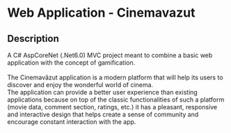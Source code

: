 # Web Application - Cinemavazut

## Description
A C# AspCoreNet (.Net6.0) MVC project meant to combine a basic web application with the concept of gamification. </br> </br>
The Cinemavăzut application is a modern platform that will help its users to discover and enjoy the wonderful world of cinema. </br>
The application can provide a better user experience than existing applications because on top of the classic functionalities of such a platform (movie data, comment section, ratings, etc.) it has a pleasant, responsive and interactive design that helps create a sense of community and encourage constant interaction with the app.
